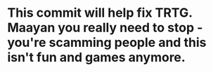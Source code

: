 # This commit will help fix TRTG.  Maayan you really need to stop - you're scamming people and this isn't fun and games anymore. 
